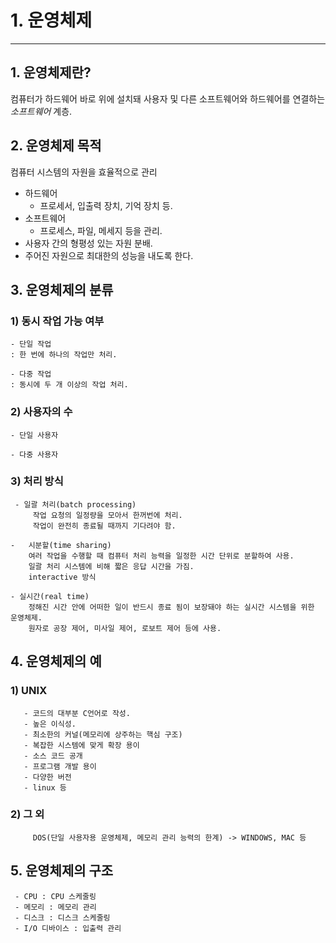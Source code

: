 # 1. 운영체제
------------------------
## 1. 운영체제란?
컴퓨터가 하드웨어 바로 위에 설치돼 사용자 및 다른 소프트웨어와 하드웨어를 연결하는 *소프트웨어*  계층.

## 2. 운영체제 목적
 컴퓨터 시스템의 자원을 효율적으로 관리
 - 하드웨어
   - 프로세서, 입출력 장치, 기억 장치 등.
 - 소프트웨어
   - 프로세스, 파일, 메세지 등을 관리.
 - 사용자 간의 형평성 있는 자원 분배.
 - 주어진 자원으로 최대한의 성능을 내도록 한다.

## 3. 운영체제의 분류
### 1) 동시 작업 가능 여부
    - 단일 작업
    : 한 번에 하나의 작업만 처리.

    - 다중 작업
    : 동시에 두 개 이상의 작업 처리.
### 2) 사용자의 수
    - 단일 사용자
  
    - 다중 사용자
### 3) 처리 방식
     - 일괄 처리(batch processing)
         작업 요청의 일정량을 모아서 한꺼번에 처리.
         작업이 완전히 종료될 때까지 기다려야 함. 
   
    -   시분할(time sharing)
        여러 작업을 수행할 때 컴퓨터 처리 능력을 일정한 시간 단위로 분할하여 사용.
        일괄 처리 시스템에 비해 짧은 응답 시간을 가짐.
        interactive 방식
 
    - 실시간(real time)
        정해진 시간 안에 어떠한 일이 반드시 종료 됨이 보장돼야 하는 실시간 시스템을 위한 운영체제.
        원자로 공장 제어, 미사일 제어, 로보트 제어 등에 사용.
## 4. 운영체제의 예
 ### 1) UNIX
       - 코드의 대부분 C언어로 작성.
       - 높은 이식성.
       - 최소한의 커널(메모리에 상주하는 핵심 구조)
       - 복잡한 시스템에 맞게 확장 용이
       - 소스 코드 공개
       - 프로그램 개발 용이
       - 다양한 버전
       - linux 등
 ### 2) 그 외
         DOS(단일 사용자용 운영체제, 메모리 관리 능력의 한계) -> WINDOWS, MAC 등

## 5. 운영체제의 구조
     - CPU : CPU 스케줄링
     - 메모리 : 메모리 관리
     - 디스크 : 디스크 스케줄링
     - I/O 디바이스 : 입출력 관리 
    
 
